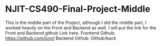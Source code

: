 # NJIT-CS490-Final-Project-Middle
This is the middle part of the Project, although I did the middle part, I worked heavily on the Front and Backend as well. I will put the link for the Front and Backend github Link here. Frontend Github: https://github.com/jcncl Backend Github: Github/back
